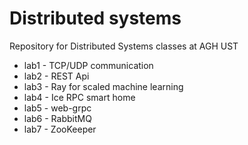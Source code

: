 # Distributed systems
Repository for Distributed Systems classes at AGH UST   

* lab1 - TCP/UDP communication
* lab2 - REST Api
* lab3 - Ray for scaled machine learning
* lab4 - Ice RPC smart home
* lab5 - web-grpc
* lab6 - RabbitMQ
* lab7 - ZooKeeper
